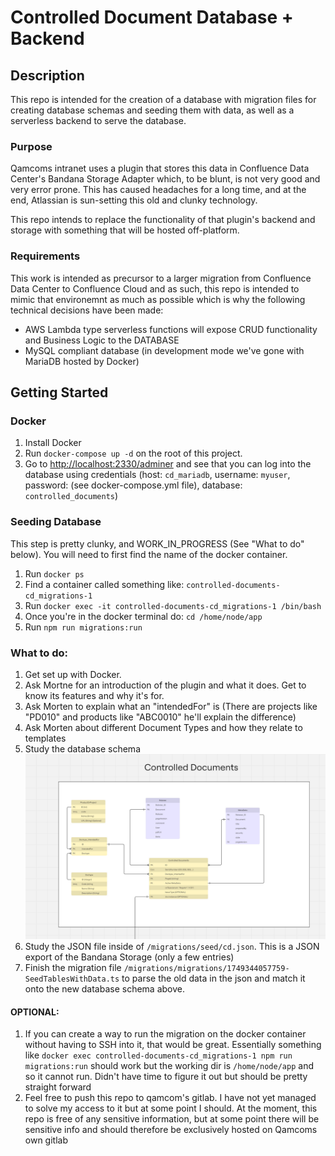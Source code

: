 # Controlled Document Database + Backend 

## Description
This repo is intended for the creation of a database with migration files for creating database schemas and seeding them with data, as well as a serverless backend to serve the database.

### Purpose
Qamcoms intranet uses a plugin that stores this data in Confluence Data Center's Bandana Storage Adapter which, to be blunt, is not very good and very error prone. This has caused headaches for a long time, and at the end, Atlassian is sun-setting this old and clunky technology.

This repo intends to replace the functionality of that plugin's backend and storage with something that will be hosted off-platform.


### Requirements
This work is intended as precursor to a larger migration from Confluence Data Center to Confluence Cloud and as such, this repo is intended to mimic that environemnt as much as possible which is why the following technical decisions have been made:

 - AWS Lambda type serverless functions will expose CRUD functionality and Business Logic to the DATABASE
 - MySQL compliant database (in development mode we've gone with MariaDB hosted by Docker)


## Getting Started

### Docker
1. Install Docker
2. Run `docker-compose up -d` on the root of this project.
3. Go to [http://localhost:2330/adminer](http://localhost:2330/adminer) and see that you can log into the database using credentials (host: `cd_mariadb`, username: `myuser`, password: (see docker-compose.yml file), database: `controlled_documents`)


### Seeding Database
This step is pretty clunky, and WORK_IN_PROGRESS (See "What to do" below). You will need to first find the name of the docker container.
1. Run `docker ps`
2. Find a container called something like: `controlled-documents-cd_migrations-1`
3. Run `docker exec -it controlled-documents-cd_migrations-1 /bin/bash`
4. Once you're in the docker terminal do: `cd /home/node/app`
5. Run `npm run migrations:run`


### What to do:
1. Get set up with Docker.
2. Ask Mortne for an introduction of the plugin and what it does. Get to know its features and why it's for.
3. Ask Morten to explain what an "intendedFor" is (There are projects like "PD010" and products like "ABC0010" he'll explain the difference)
4. Ask Morten about different Document Types and how they relate to templates
5. Study the database schema ![Database Diagram](/docs/images/DatabaseSchema.jpg)
6. Study the JSON file inside of `/migrations/seed/cd.json`. This is a JSON export of the Bandana Storage (only a few entries)
7. Finish the migration file `/migrations/migrations/1749344057759-SeedTablesWithData.ts` to parse the old data in the json and match it onto the new database schema above.

#### OPTIONAL:
1. If you can create a way to run the migration on the docker container without having to SSH into it, that would be great. Essentially something like `docker exec controlled-documents-cd_migrations-1 npm run migrations:run` should work but the working dir is `/home/node/app` and so it cannot run. Didn't have time to figure it out but should be pretty straight forward
2. Feel free to push this repo to qamcom's gitlab. I have not yet managed to solve my access to it but at some point I should. At the moment, this repo is free of any sensitive information, but at some point there will be sensitive info and should therefore be exclusively hosted on Qamcoms own gitlab